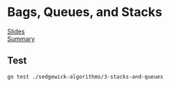 # Bags, Queues, and Stacks

[Slides](https://sedgewick.io/wp-content/uploads/2022/04/Algs03-StacksAndQueues.pdf)  
[Summary](https://algs4.cs.princeton.edu/13stacks/)  

## Test
```
go test ./sedgewick-algorithms/3-stacks-and-queues
```
